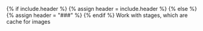 {% if include.header %}
{% assign header = include.header %}
{% else %}
{% assign header = "###" %}
{% endif %}
Work with stages, which are cache for images

